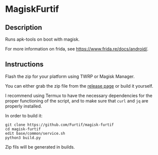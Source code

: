 # MagiskFurtif

## Description

Runs apk-tools on boot with magisk. 

For more information on frida, see https://www.frida.re/docs/android/.

## Instructions

Flash the zip for your platform using TWRP or Magisk Manager.

You can either grab the zip file from the [release page](https://github.com/Furtif/magisk-furtif/releases) or build it yourself.

I recommend using Termux to have the necessary dependencies for the proper functioning of the script, and to make sure that `curl` and `jq` are properly installed.

In order to build it:

```
git clone https://github.com/Furtif/magisk-furtif
cd magisk-furtif
edit base/common/service.sh
python3 build.py
```

Zip fils will be generated in builds.
